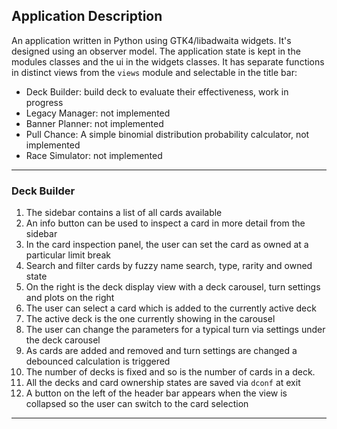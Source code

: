## Application Description

An application written in Python using GTK4/libadwaita widgets. It's designed using an observer model. The application state is kept in the modules classes and the ui in the widgets classes. It has separate functions in distinct views from the `views` module and selectable in the title bar:

- Deck Builder: build deck to evaluate their effectiveness, work in progress
- Legacy Manager: not implemented
- Banner Planner: not implemented
- Pull Chance: A simple binomial distribution probability calculator, not implemented
- Race Simulator: not implemented

---

### Deck Builder

1. The sidebar contains a list of all cards available
2. An info button can be used to inspect a card in more detail from the sidebar
3. In the card inspection panel, the user can set the card as owned at a particular limit break
4. Search and filter cards by fuzzy name search, type, rarity and owned state
5. On the right is the deck display view with a deck carousel, turn settings and plots on the right
6. The user can select a card which is added to the currently active deck
7. The active deck is the one currently showing in the carousel
8. The user can change the parameters for a typical turn via settings under the deck carousel
8. As cards are added and removed and turn settings are changed a debounced calculation is triggered
10. The number of decks is fixed and so is the number of cards in a deck.
11. All the decks and card ownership states are saved via `dconf` at exit
12. A button on the left of the header bar appears when the view is collapsed so the user can switch to the card selection

---



